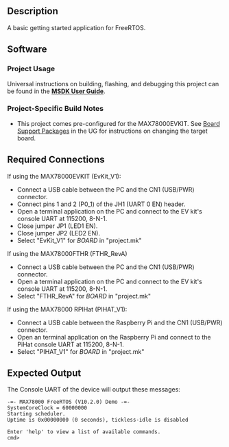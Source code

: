 ## Description

A basic getting started application for FreeRTOS.

## Software

### Project Usage

Universal instructions on building, flashing, and debugging this project can be found in the **[MSDK User Guide](https://analog-devices-msdk.github.io/msdk/USERGUIDE/)**.

### Project-Specific Build Notes

* This project comes pre-configured for the MAX78000EVKIT.  See [Board Support Packages](https://analog-devices-msdk.github.io/msdk/USERGUIDE/#board-support-packages) in the UG for instructions on changing the target board.

## Required Connections

If using the MAX78000EVKIT (EvKit_V1):
-   Connect a USB cable between the PC and the CN1 (USB/PWR) connector.
-   Connect pins 1 and 2 (P0_1) of the JH1 (UART 0 EN) header.
-   Open a terminal application on the PC and connect to the EV kit's console UART at 115200, 8-N-1.
-   Close jumper JP1 (LED1 EN).
-   Close jumper JP2 (LED2 EN).
-	Select "EvKit_V1" for _BOARD_ in "project.mk"

If using the MAX78000FTHR (FTHR_RevA)
-   Connect a USB cable between the PC and the CN1 (USB/PWR) connector.
-	Open a terminal application on the PC and connect to the EV kit's console UART at 115200, 8-N-1.
-	Select "FTHR_RevA" for _BOARD_ in "project.mk"

If using the MAX78000 RPIHat (PIHAT_V1):
-   Connect a USB cable between the Raspberry Pi and the CN1 (USB/PWR) connector.
-   Open an terminal application on the Raspberry Pi and connect to the PiHat console UART at 115200, 8-N-1.
-   Select "PIHAT_V1" for _BOARD_ in "project.mk"

## Expected Output

The Console UART of the device will output these messages:

```
-=- MAX78000 FreeRTOS (V10.2.0) Demo -=-
SystemCoreClock = 60000000
Starting scheduler.
Uptime is 0x00000000 (0 seconds), tickless-idle is disabled

Enter 'help' to view a list of available commands.
cmd>
```
